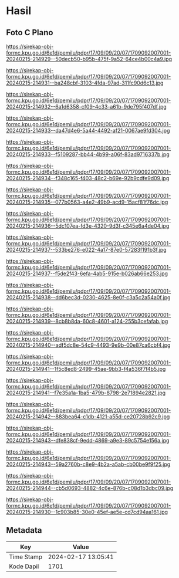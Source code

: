 # Hasil

## Foto C Plano

https://sirekap-obj-formc.kpu.go.id/6e1d/pemilu/pdpr/17/09/09/20/07/1709092007001-20240215-214929--50decb50-b95b-475f-9a52-64ce4b00c4a9.jpg

https://sirekap-obj-formc.kpu.go.id/6e1d/pemilu/pdpr/17/09/09/20/07/1709092007001-20240215-214931--ba248cbf-3103-4fda-97ad-311fc90d6c13.jpg

https://sirekap-obj-formc.kpu.go.id/6e1d/pemilu/pdpr/17/09/09/20/07/1709092007001-20240215-214932--6a1d6358-cf09-4c33-a61b-9de795f407df.jpg

https://sirekap-obj-formc.kpu.go.id/6e1d/pemilu/pdpr/17/09/09/20/07/1709092007001-20240215-214933--da47d4e6-5a44-4492-af21-0067ae9fd304.jpg

https://sirekap-obj-formc.kpu.go.id/6e1d/pemilu/pdpr/17/09/09/20/07/1709092007001-20240215-214933--f5109287-bb44-4b99-a06f-83ad9716337b.jpg

https://sirekap-obj-formc.kpu.go.id/6e1d/pemilu/pdpr/17/09/09/20/07/1709092007001-20240215-214934--f348c165-f403-48c2-b69e-92b9cdfe9d09.jpg

https://sirekap-obj-formc.kpu.go.id/6e1d/pemilu/pdpr/17/09/09/20/07/1709092007001-20240215-214935--077b0563-a4e2-49b9-acd9-15acf81f76dc.jpg

https://sirekap-obj-formc.kpu.go.id/6e1d/pemilu/pdpr/17/09/09/20/07/1709092007001-20240215-214936--5dc107ea-fd3e-4320-9d3f-c345e6a4de04.jpg

https://sirekap-obj-formc.kpu.go.id/6e1d/pemilu/pdpr/17/09/09/20/07/1709092007001-20240215-214937--533be276-e022-4a17-87e0-57283f191b3f.jpg

https://sirekap-obj-formc.kpu.go.id/6e1d/pemilu/pdpr/17/09/09/20/07/1709092007001-20240215-214937--f5de2f43-6efa-4ab5-915e-b026ab66e253.jpg

https://sirekap-obj-formc.kpu.go.id/6e1d/pemilu/pdpr/17/09/09/20/07/1709092007001-20240215-214938--dd6bec3d-0230-4625-8e0f-c3a5c2a54a0f.jpg

https://sirekap-obj-formc.kpu.go.id/6e1d/pemilu/pdpr/17/09/09/20/07/1709092007001-20240215-214939--8cb8b8da-60c8-4601-a124-255b3cefafab.jpg

https://sirekap-obj-formc.kpu.go.id/6e1d/pemilu/pdpr/17/09/09/20/07/1709092007001-20240215-214940--adf5dc8e-54c9-4493-9e9b-00e87ca6cbf4.jpg

https://sirekap-obj-formc.kpu.go.id/6e1d/pemilu/pdpr/17/09/09/20/07/1709092007001-20240215-214941--1f5c8ed8-2499-45ae-9bb3-f4a536f7f4b5.jpg

https://sirekap-obj-formc.kpu.go.id/6e1d/pemilu/pdpr/17/09/09/20/07/1709092007001-20240215-214941--f7e35a1a-1ba5-479b-8798-2e71894e2821.jpg

https://sirekap-obj-formc.kpu.go.id/6e1d/pemilu/pdpr/17/09/09/20/07/1709092007001-20240215-214942--883bea64-c1db-4121-a55d-ce20728b92c9.jpg

https://sirekap-obj-formc.kpu.go.id/6e1d/pemilu/pdpr/17/09/09/20/07/1709092007001-20240215-214943--dfe838cf-9edd-4869-a9e3-89c5754e156a.jpg

https://sirekap-obj-formc.kpu.go.id/6e1d/pemilu/pdpr/17/09/09/20/07/1709092007001-20240215-214943--59a2760b-c8e9-4b2a-a5ab-cb00be9f9f25.jpg

https://sirekap-obj-formc.kpu.go.id/6e1d/pemilu/pdpr/17/09/09/20/07/1709092007001-20240215-214944--cb5d0693-4882-4c6e-876b-c08d1b3dbc09.jpg

https://sirekap-obj-formc.kpu.go.id/6e1d/pemilu/pdpr/17/09/09/20/07/1709092007001-20240215-214930--1c903b85-30e0-45ef-ae5e-cd7cd94aa161.jpg


## Metadata

| Key        | Value               |
| ---------- | ------------------- |
| Time Stamp | 2024-02-17 13:05:41 |
| Kode Dapil | 1701                |



